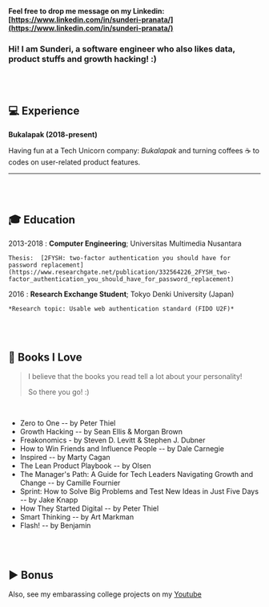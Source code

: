 <br>

#### Feel free to drop me message on my Linkedin: [https://www.linkedin.com/in/sunderi-pranata/](https://www.linkedin.com/in/sunderi-pranata/)
### Hi! I am Sunderi, a software engineer who also likes data, product stuffs and growth hacking! :)


<br>
<br>

:computer: Experience
----------

**Bukalapak (2018-present)**

Having fun at a Tech Unicorn company: *Bukalapak* and turning coffees :coffee: to codes on user-related product features.

---
<br>
<br>

🎓 Education
---------

2013-2018
:   **Computer Engineering**; Universitas Multimedia Nusantara

    Thesis:  [2FYSH: two-factor authentication you should have for password replacement](https://www.researchgate.net/publication/332564226_2FYSH_two-factor_authentication_you_should_have_for_password_replacement)

2016
:   **Research Exchange Student**; Tokyo Denki University (Japan)

    *Research topic: Usable web authentication standard (FIDO U2F)*

<br>
<br>

:blue_book: Books I Love
---------
> I believe that the books you read tell a lot about your personality!
> 
> So there you go! :) 

<br>

- Zero to One -- by Peter Thiel
- Growth Hacking -- by Sean Ellis & Morgan Brown
- Freakonomics - by Steven D. Levitt & Stephen J. Dubner
- How to Win Friends and Influence People -- by Dale Carnegie
- Inspired -- by Marty Cagan
- The Lean Product Playbook -- by Olsen
- The Manager's Path: A Guide for Tech Leaders Navigating Growth and Change -- by Camille Fournier
- Sprint: How to Solve Big Problems and Test New Ideas in Just Five Days -- by Jake Knapp
- How They Started Digital -- by Peter Thiel
- Smart Thinking -- by Art Markman
- Flash! -- by Benjamin

<br>
<br>

:arrow_forward: Bonus
-----
Also, see my embarassing college projects on my [Youtube](https://www.youtube.com/channel/UCgKXDlkL4KGXS38Obvxnygw)
